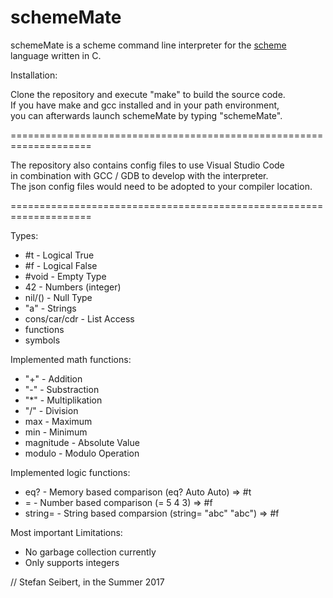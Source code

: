 # schemeMate

schemeMate is a scheme command line interpreter for the [scheme](http://www.scheme.com/tspl4/intro.html#./intro:h1) language written in C. 

Installation:

Clone the repository and execute "make" to build the source code.  
If you have make and gcc installed and in your path environment,  
you can afterwards launch schemeMate by typing "schemeMate".  

====================================================================

The repository also contains config files to use Visual Studio Code  
in combination with GCC / GDB to develop with the interpreter.  
The json config files would need to be adopted to your compiler location.  

====================================================================

Types:  
* #t - Logical True
* #f - Logical False
* #void - Empty Type
* 42 - Numbers (integer)
* nil/() - Null Type
* "a" - Strings
* cons/car/cdr - List Access
* functions
* symbols

Implemented math functions:  
* "+" - Addition
* "-" - Substraction
* "*" - Multiplikation
* "/" - Division
* max - Maximum
* min - Minimum
* magnitude - Absolute Value
* modulo - Modulo Operation

Implemented logic functions:  
* eq? - Memory based comparison (eq? Auto Auto) => #t
* = - Number based comparison (= 5 4 3) => #f
* string= - String based comparsion (string= "abc" "abc") => #f

Most important Limitations:
* No garbage collection currently
* Only supports integers

// Stefan Seibert, in the Summer 2017

